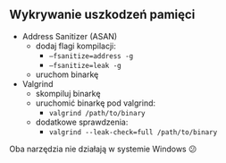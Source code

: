 ## Wykrywanie uszkodzeń pamięci

* <!-- .element: class="fragment fade-in" --> Address Sanitizer (ASAN)
  * <!-- .element: class="fragment fade-in" --> dodaj flagi kompilacji:
    * <!-- .element: class="fragment fade-in" --> <code>–fsanitize=address -g</code>
    * <!-- .element: class="fragment fade-in" --> <code>–fsanitize=leak -g</code>
  * <!-- .element: class="fragment fade-in" --> uruchom binarkę
* <!-- .element: class="fragment fade-in" --> Valgrind
  * <!-- .element: class="fragment fade-in" --> skompiluj binarkę
  * <!-- .element: class="fragment fade-in" --> uruchomić binarkę pod valgrind:
    * <!-- .element: class="fragment fade-in" --> <code>valgrind /path/to/binary</code>
  * <!-- .element: class="fragment fade-in" --> dodatkowe sprawdzenia:
    * <!-- .element: class="fragment fade-in" --> <code>valgrind --leak-check=full /path/to/binary</code>

Oba narzędzia nie działają w systemie Windows 😕
<!-- .element: class="fragment fade-in" -->
